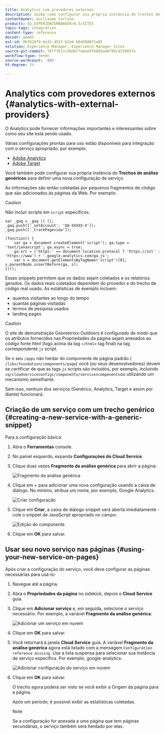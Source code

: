 ```yaml
---
title: Analytics com provedores externos
description: Saiba como configurar sua própria instância de trechos de análise genérica para definir uma nova configuração de serviço.
contentOwner: Guillaume Carlino
products: SG_EXPERIENCEMANAGER/6.5/SITES
topic-tags: integration
content-type: reference
docset: aem65
exl-id: 9bf818f9-6e33-4557-b2e4-b0d4900f2a05
solution: Experience Manager, Experience Manager Sites
source-git-commit: 76fffb11c56dbf7ebee9f6805ae0799cd32985fe
workflow-type: tm+mt
source-wordcount: '445'
ht-degree: 1%

---
```



# Analytics com provedores externos {#analytics-with-external-providers}

O Analytics pode fornecer informações importantes e interessantes sobre como seu site está sendo usado.

Várias configurações prontas para uso estão disponíveis para integração com o serviço apropriado, por exemplo:

* [Adobe Analytics](/help/sites-administering/adobeanalytics.md)
* [Adobe Target](/help/sites-administering/target.md)

Você também pode configurar sua própria instância do **Trechos de análise genéricos** para definir uma nova configuração de serviço.

As informações são então coletadas por pequenos fragmentos de código que são adicionados às páginas da Web. Por exemplo:

>[!CAUTION]
>
>Não incluir scripts em `script` específicos.

```
var _gaq = _gaq || [];
_gaq.push(['_setAccount', 'UA-XXXXX-X']);
_gaq.push(['_trackPageview']);

(function() {
    var ga = document.createElement('script'); ga.type = 'text/javascript'; ga.async = true;
    ga.src = ('https:' == document.location.protocol ? 'https://ssl' : 'https://www') + '.google-analytics.com/ga.js';
    var s = document.getElementsByTagName('script')[0]; s.parentNode.insertBefore(ga, s);
})();
```

Esses snippets permitem que os dados sejam coletados e os relatórios gerados. Os dados reais coletados dependem do provedor e do trecho de código real usado. As estatísticas de exemplo incluem:

* quantos visitantes ao longo do tempo
* quantas páginas visitadas
* termos de pesquisa usados
* landing pages

>[!CAUTION]
>
>O site de demonstração Geometrixx-Outdoors é configurado de modo que os atributos fornecidos nas Propriedades da página sejam anexados ao código fonte html (logo acima da tag `</html>` tag final) na tag correspondente `js` script.
>
>Se o seu `/apps` não herdar do componente de página padrão ( `/libs/foundation/components/page`) você (ou seus desenvolvedores) devem se certificar de que as tags `js` scripts são incluídos, por exemplo, incluindo `cq/cloudserviceconfigs/components/servicescomponents`ou utilizando um mecanismo semelhante.
>
>Sem isso, nenhum dos serviços (Genérico, Analytics, Target e assim por diante) funcionará.

## Criação de um serviço com um trecho genérico {#creating-a-new-service-with-a-generic-snippet}

Para a configuração básica:

1. Abra o **Ferramentas** console.
1. No painel esquerdo, expanda **Configurações do Cloud Service**.
1. Clique duas vezes **Fragmento da análise genérica** para abrir a página:

   ![Fragmento da análise genérica](assets/analytics_genericoverview.png)

1. Clique em + para adicionar uma nova configuração usando a caixa de diálogo. No mínimo, atribua um nome, por exemplo, Google Analytics:

   ![Criar configuração](assets/analytics_addconfig.png)

1. Clique em **Criar**, a caixa de diálogo snippet será aberta imediatamente - cole o snippet de JavaScript apropriado no campo:

   ![Edição do componente](assets/analytics_snippet.png)

1. Clique em **OK** para salvar.

## Usar seu novo serviço nas páginas {#using-your-new-service-on-pages}

Após criar a configuração do serviço, você deve configurar as páginas necessárias para usá-lo:

1. Navegue até a página.
1. Abra o **Propriedades da página** no sidekick, depois o **Cloud Service** guia.
1. Clique em **Adicionar serviço** e, em seguida, selecione o serviço necessário. Por exemplo, a variável **Fragmento da análise genérica**:

   ![Adicionar um serviço em nuvem](assets/analytics_selectservice.png)

1. Clique em **OK** para salvar.
1. Você retornará à janela **Cloud Service** guia. A variável **Fragmento da análise genérica** agora está listado com a mensagem `Configuration reference missing`. Use a lista suspensa para selecionar sua instância de serviço específica. Por exemplo, google-analytics:

   ![Adicionar configuração do serviço em nuvem](assets/analytics_selectspecificservice.png)

1. Clique em **OK** para salvar.

   O trecho agora poderá ser visto se você exibir a Origem da página para a página.

   Após um período, é possível exibir as estatísticas coletadas.

   >[!NOTE]
   >
   >Se a configuração for anexada a uma página que tem páginas secundárias, o serviço também será herdado por elas.
